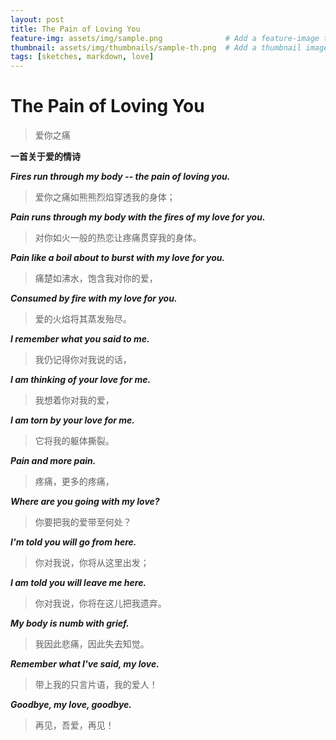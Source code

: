 ```yaml
---
layout: post
title: The Pain of Loving You
feature-img: assets/img/sample.png              # Add a feature-image to the post
thumbnail: assets/img/thumbnails/sample-th.png  # Add a thumbnail image on blog view
tags: [sketches, markdown, love]
---
```


<!-- START doctoc -->
<!-- END doctoc -->

# The Pain of Loving You

> 爱你之痛

**一首关于爱的情诗**

***Fires run through my body -- the pain of loving you.***

> 爱你之痛如熊熊烈焰穿透我的身体；

***Pain runs through my body with the fires of my love for you.***

> 对你如火一般的热恋让疼痛贯穿我的身体。

***Pain like a boil about to burst with my love for you.***

> 痛楚如沸水，饱含我对你的爱，

***Consumed by fire with my love for you.***

> 爱的火焰将其蒸发殆尽。

***I remember what you said to me.***

> 我仍记得你对我说的话，

***I am thinking of your love for me.***

> 我想着你对我的爱，

***I am torn by your love for me.***

> 它将我的躯体撕裂。

***Pain and more pain.***

> 疼痛，更多的疼痛，

***Where are you going with my love?***

> 你要把我的爱带至何处？

***I'm told you will go from here.***

> 你对我说，你将从这里出发；

***I am told you will leave me here.***

> 你对我说，你将在这儿把我遗弃。

***My body is numb with grief.***

> 我因此悲痛，因此失去知觉。

***Remember what I've said, my love.***

> 带上我的只言片语，我的爱人！

***Goodbye, my love, goodbye.***

> 再见，吾爱，再见！
